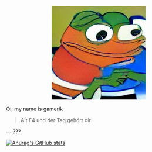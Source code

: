 
<div id="header" align="center">
    <img src="profil.png" class="headerimage" alt="i got this pfp from an AI, idk why i started to use it everywhere." border-radius="10px">
</div>

<p>
    Oi, my name is gamerik
</p>

> Alt F4 und der Tag gehört dir

— ???

[![Anurag's GitHub stats](https://github-readme-stats.vercel.app/api?username=ItsGamerik&show_icons=true&theme=transparent)](https://github.com/anuraghazra/github-readme-stats)

<!--
**ItsGamerik/ItsGamerik** is a ✨ _special_ ✨ repository because its `README.md` (this file) appears on your GitHub profile.

Here are some ideas to get you started:

- 🔭 I’m currently working on ...
- 🌱 I’m currently learning ...
- 👯 I’m looking to collaborate on ...
- 🤔 I’m looking for help with ...
- 💬 Ask me about ...
- 📫 How to reach me: ...
- 😄 Pronouns: ...
- ⚡ Fun fact: ...
-->
